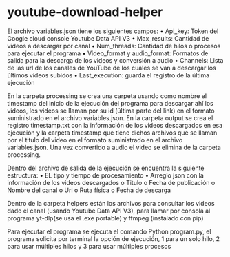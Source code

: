 # youtube-download-helper
El archivo variables.json tiene los siguientes campos:
•	Api_key: Token del Google cloud console Youtube Data API V3
•	Max_results: Cantidad de videos a descargar por canal
•	Num_threads: Cantidad de hilos o procesos para ejecutar el programa
•	Video_format y audio_format: Formatos de salida para la descarga de los videos y conversión a audio
•	Channels: Lista de las url de los canales de YouTube de los cuales se van a descargar los últimos videos subidos
•	Last_execution: guarda el registro de la última ejecución

En la carpeta processing se crea una carpeta usando como nombre el timestamp del inicio de la ejecución del programa para descargar ahí los videos, los videos se llaman por su id (última parte del link) en el formato suministrado en el archivo variables.json. 
En la carpeta output se crea el registro timestamp.txt con la información de los videos descargados en esa ejecución y la carpeta timestamp que tiene dichos archivos que se llaman por el titulo del video en el formato suministrado en el archivo variables.json.
Una vez convertido a audio el video se elimina de la carpeta processing.

Dentro del archivo de salida de la ejecución se encuentra la siguiente estructura:
•	EL tipo y tiempo de procesamiento
•	Arreglo json con la información de los videos descargados
o	Titulo
o	Fecha de publicación
o	Nombre del canal
o	Url
o	Ruta física
o	Fecha de descarga

Dentro de la carpeta helpers están los archivos para consultar los videos dado el canal (usando Youtube Data API V3), para llamar por consola al programa yt-dlp(se usa el .exe portable) y ffmpeg (instalado con pip)

Para ejecutar el programa se ejecuta el comando Python program.py, el programa solicita por terminal la opción de ejecución, 1 para un solo hilo, 2 para usar múltiples hilos y 3 para usar múltiples procesos
